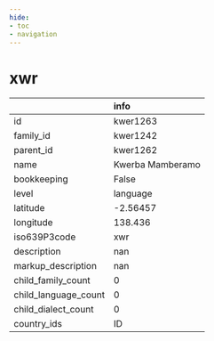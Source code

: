 ```yaml
---
hide:
- toc
- navigation
---
```

# xwr
|                      | info             |
|:---------------------|:-----------------|
| id                   | kwer1263         |
| family_id            | kwer1242         |
| parent_id            | kwer1262         |
| name                 | Kwerba Mamberamo |
| bookkeeping          | False            |
| level                | language         |
| latitude             | -2.56457         |
| longitude            | 138.436          |
| iso639P3code         | xwr              |
| description          | nan              |
| markup_description   | nan              |
| child_family_count   | 0                |
| child_language_count | 0                |
| child_dialect_count  | 0                |
| country_ids          | ID               |